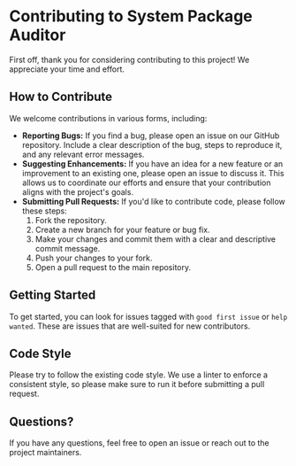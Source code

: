 # Contributing to System Package Auditor

First off, thank you for considering contributing to this project! We appreciate your time and effort.

## How to Contribute

We welcome contributions in various forms, including:

-   **Reporting Bugs:** If you find a bug, please open an issue on our GitHub repository. Include a clear description of the bug, steps to reproduce it, and any relevant error messages.
-   **Suggesting Enhancements:** If you have an idea for a new feature or an improvement to an existing one, please open an issue to discuss it. This allows us to coordinate our efforts and ensure that your contribution aligns with the project's goals.
-   **Submitting Pull Requests:** If you'd like to contribute code, please follow these steps:
    1.  Fork the repository.
    2.  Create a new branch for your feature or bug fix.
    3.  Make your changes and commit them with a clear and descriptive commit message.
    4.  Push your changes to your fork.
    5.  Open a pull request to the main repository.

## Getting Started

To get started, you can look for issues tagged with `good first issue` or `help wanted`. These are issues that are well-suited for new contributors.

## Code Style

Please try to follow the existing code style. We use a linter to enforce a consistent style, so please make sure to run it before submitting a pull request.

## Questions?

If you have any questions, feel free to open an issue or reach out to the project maintainers.
